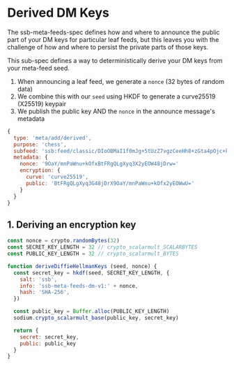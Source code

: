 # Derived DM Keys

The ssb-meta-feeds-spec defines how and where to announce the public part of your DM keys
for particular leaf feeds, but this leaves you with the challenge of how and where to persist
the private parts of those keys.

This sub-spec defines a way to deterministically derive your DM keys from your meta-feed seed.

1. When announcing a leaf feed, we generate a `nonce` (32 bytes of random data)
2. We combine this with our `seed` using HKDF to generate a curve25519 (X25519) keypair
3. We publish the public key AND the `nonce` in the announce message's metadata
  ```js
  {
    type: 'meta/add/derived',
    purpose: 'chess',
    subfeed: 'ssb:feed/classic/DIoOBMaI1f0mJg+5tUzZ7vgzCeeHh8+zGta4pOjc+k0='
    metadata: {
      nonce: '9OaY/mnPaWnu+kOfxBtFRgQLgXyq3X2yEOW48jDrw='
      encryption: {
        curve: 'curve25519',
        public: 'BtFRgQLgXyq3G48jDrX9OaY/mnPaWnu+kOfx2yEOWwU='
      }
    }
  }
  ```

## 1. Deriving an encryption key

```js
const nonce = crypto.randomBytes(32)
const SECRET_KEY_LENGTH = 32 // crypto_scalarmult_SCALARBYTES
const PUBLIC_KEY_LENGTH = 32 // crypto_scalarmult_BYTES

function deriveDiffieHellmanKeys (seed, nonce) {
  const secret_key = hkdf(seed, SECRET_KEY_LENGTH, {
    salt: 'ssb',
    info: 'ssb-meta-feeds-dm-v1:' + nonce,
    hash: 'SHA-256',
  })

  const public_key = Buffer.alloc(PUBLIC_KEY_LENGTH)
  sodium.crypto_scalarmult_base(public_key, secret_key)

  return {
    secret: secret_key,
    public: public_key
  }
}
```
